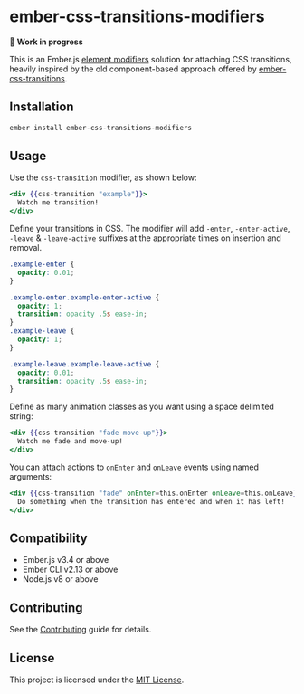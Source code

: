 ember-css-transitions-modifiers
==============================================================================

🚧 **Work in progress**

This is an Ember.js [element modifiers](https://blog.emberjs.com/2019/03/06/coming-soon-in-ember-octane-part-4.html#:~:targetText=Modifiers%20are%20used%20for%20manipulating,button%20element%20it%20is%20modifying.&targetText=Modifiers%20are%20not%20an%20entirely%20new%20concept%20in%20Ember.) solution for attaching CSS transitions, heavily inspired by the old component-based approach offered by [ember-css-transitions](https://github.com/peec/ember-css-transitions).

Installation
------------------------------------------------------------------------------

```bash
ember install ember-css-transitions-modifiers
```

Usage
------------------------------------------------------------------------------

Use the `css-transition` modifier, as shown below:

```hbs
<div {{css-transition "example"}}>
  Watch me transition!
</div>
```

Define your transitions in CSS. The modifier will add `-enter`, `-enter-active`, `-leave` & `-leave-active` suffixes at the appropriate times on insertion and removal.

```css
.example-enter {
  opacity: 0.01;
}

.example-enter.example-enter-active {
  opacity: 1;
  transition: opacity .5s ease-in;
}
.example-leave {
  opacity: 1;
}

.example-leave.example-leave-active {
  opacity: 0.01;
  transition: opacity .5s ease-in;
}
```

Define as many animation classes as you want using a space delimited string:

```hbs
<div {{css-transition "fade move-up"}}>
  Watch me fade and move-up!
</div>
```

You can attach actions to `onEnter` and `onLeave` events using named arguments:

```hbs
<div {{css-transition "fade" onEnter=this.onEnter onLeave=this.onLeave}}>
  Do something when the transition has entered and when it has left!
</div>
```

Compatibility
------------------------------------------------------------------------------

* Ember.js v3.4 or above
* Ember CLI v2.13 or above
* Node.js v8 or above

Contributing
------------------------------------------------------------------------------

See the [Contributing](CONTRIBUTING.md) guide for details.

License
------------------------------------------------------------------------------

This project is licensed under the [MIT License](LICENSE.md).

